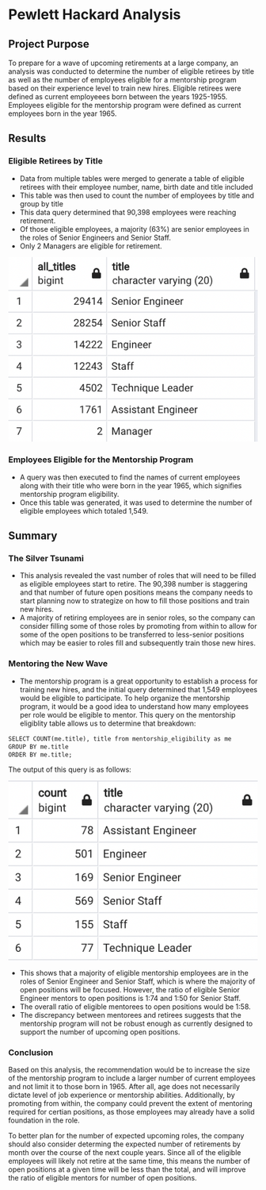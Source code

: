 # Pewlett Hackard Analysis

## Project Purpose 
To prepare for a wave of upcoming retirements at a large company, an analysis was conducted to determine the number of eligible retirees by title as well as the number of employees eligible for a mentorship program based on their experience level to train new hires. Eligible retirees were defined as current employeees born between the years 1925-1955. Employees eligible for the mentorship program were defined as current employees born in the year 1965.

## Results 
### Eligible Retirees by Title
- Data from multiple tables were merged to generate a table of eligible retirees with their employee number, name, birth date and title included
- This table was then used to count the number of employees by title and group by title
- This data query determined that 90,398 employees were reaching retirement.
- Of those eligible employees, a majority (63%) are senior employees in the roles of Senior Engineers and Senior Staff. 
- Only 2 Managers are eligible for retirement.

![retiring_titles](retiring_titles.png)

### Employees Eligible for the Mentorship Program
- A query was then executed to find the names of current employees along with their title who were born in the year 1965, which signifies mentorship program eligibility.
- Once this table was generated, it was used to determine the number of eligible employees which totaled 1,549.

## Summary
### The Silver Tsunami
- This analysis revealed the vast number of roles that will need to be filled as eligible employees start to retire. The 90,398 number is staggering and that number of future open positions means the company needs to start planning now to strategize on how to fill those positions and train new hires.
- A majority of retiring employees are in senior roles, so the company can consider filling some of those roles by promoting from within to allow for some of the open positions to be transferred to less-senior positions which may be easier to roles fill and subsequently train those new hires.

### Mentoring the New Wave
- The mentorship program is a great opportunity to establish a process for training new hires, and the initial query determined that 1,549 employees would be eligible to participate. To help organize the mentorship program, it would be a good idea to understand how many employees per role would be eligible to mentor. This query on the mentorship eligiblity table allows us to determine that breakdown:

``` 
SELECT COUNT(me.title), title from mentorship_eligibility as me
GROUP BY me.title
ORDER BY me.title;
```

The output of this query is as follows:

![mentorship_titles](mentorship_titles.png)

- This shows that a majority of eligible mentorship employees are in the roles of Senior Engineer and Senior Staff, which is where the majority of open positions will be focused. However, the ratio of eligible Senior Engineer mentors to open positions is 1:74 and 1:50 for Senior Staff. 
- The overall ratio of eligible mentorees to open positions would be 1:58. 
- The discrepancy between mentorees and retirees suggests that the mentorship program will not be robust enough as currently designed to support the number of upcoming open positions.

### Conclusion
Based on this analysis, the recommendation would be to increase the size of the mentorship program to include a larger number of current employees and not limit it to those born in 1965. After all, age does not necessarily dictate level of job experience or mentorship abilities. Additionally, by promoting from within, the company could prevent the extent of mentoring required for certian positions, as those employees may already have a solid foundation in the role.

To better plan for the number of expected upcoming roles, the company should also consider determing the expected number of retirements by month over the course of the next couple years. Since all of the eligible employees will likely not retire at the same time, this means the number of open positions at a given time will be less than the total, and will improve the ratio of eligible mentors for number of open positions.
